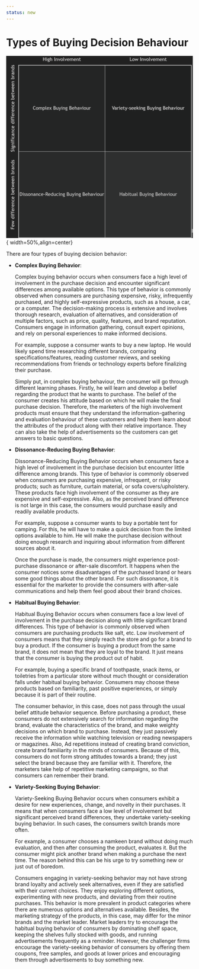 ```yaml
---
status: new
---
```

# Types of Buying Decision Behaviour

![Buying_decision](image.png){ width=50%,align=center}

There are four types of buying decision behavior:

- **Complex Buying Behavior**:

   Complex buying behavior occurs when consumers face a high level of involvement in the purchase decision and encounter significant differences among available options. This type of behavior is commonly observed when consumers are purchasing expensive, risky, infrequently purchased, and highly self-expressive products, such as a house, a car, or a computer. The decision-making process is extensive and involves thorough research, evaluation of alternatives, and consideration of multiple factors, such as price, quality, features, and brand reputation. Consumers engage in information gathering, consult expert opinions, and rely on personal experiences to make informed decisions.

   For example, suppose a consumer wants to buy a new laptop. He would likely spend time researching different brands, comparing specifications/features, reading customer reviews, and seeking recommendations from friends or technology experts before finalizing their purchase.

   Simply put, in complex buying behaviour, the consumer will go through different learning phases. Firstly, he will learn and develop a belief regarding the product that he wants to purchase. The belief of the consumer creates his attitude based on which he will make the final purchase decision. Therefore, the marketers of the high involvement products must ensure that they understand the information-gathering and evaluation behaviour of these customers and help them learn about the attributes of the product along with their relative importance. They can also take the help of advertisements so the customers can get answers to basic questions. 

- **Dissonance-Reducing Buying Behavior**:

   Dissonance-Reducing Buying Behavior occurs when consumers face a high level of involvement in the purchase decision but encounter little difference among brands. This type of behavior is commonly observed when consumers are purchasing expensive, infrequent, or risky products; such as furniture, curtain material, or sofa covers/upholstery. These products face high involvement of the consumer as they are expensive and self-expressive. Also, as the perceived brand difference is not large in this case, the consumers would purchase easily and readily available products.

   For example, suppose a consumer wants to buy a portable tent for camping. For this, he will have to make a quick decision from the limited options available to him. He will make the purchase decision without doing enough research and inquiring about information from different sources about it.

   Once the purchase is made, the consumers might experience post-purchase dissonance or after-sale discomfort. It happens when the consumer notices some disadvantages of the purchased brand or hears some good things about the other brand. For such dissonance, it is essential for the marketer to provide the consumers with after-sale communications and help them feel good about their brand choices.

- **Habitual Buying Behavior**:

   Habitual Buying Behavior occurs when consumers face a low level of involvement in the purchase decision along with little significant brand differences. This type of behavior is commonly observed when consumers are purchasing products like salt, etc. Low involvement of consumers means that they simply reach the store and go for a brand to buy a product. If the consumer is buying a product from the same brand, it does not mean that they are loyal to the brand. It just means that the consumer is buying the product out of habit.

   For example, buying a specific brand of toothpaste, snack items, or toiletries from a particular store without much thought or consideration falls under habitual buying behavior. Consumers may choose these products based on familiarity, past positive experiences, or simply because it is part of their routine.

   The consumer behavior, in this case, does not pass through the usual belief attitude behavior sequence. Before purchasing a product, these consumers do not extensively search for information regarding the brand, evaluate the characteristics of the brand, and make weighty decisions on which brand to purchase. Instead, they just passively receive the information while watching television or reading newspapers or magazines. Also, Ad repetitions instead of creating brand conviction, create brand familiarity in the minds of consumers. Because of this, consumers do not form strong attitudes towards a brand; they just select the brand because they are familiar with it. Therefore, the marketers take help of repetitive marketing campaigns, so that consumers can remember their brand.

- **Variety-Seeking Buying Behavior**:

   Variety-Seeking Buying Behavior occurs when consumers exhibit a desire for new experiences, change, and novelty in their purchases. It means that when consumers face a low level of involvement but significant perceived brand differences, they undertake variety-seeking buying behavior. In such cases, the consumers switch brands more often.

   For example, a consumer chooses a namkeen brand without doing much evaluation, and then after consuming the product, evaluates it. But the consumer might pick another brand when making a purchase the next time. The reason behind this can be his urge to try something new or just out of boredom.

   Consumers engaging in variety-seeking behavior may not have strong brand loyalty and actively seek alternatives, even if they are satisfied with their current choices. They enjoy exploring different options, experimenting with new products, and deviating from their routine purchases. This behavior is more prevalent in product categories where there are numerous options and alternatives available. Besides, the marketing strategy of the products, in this case, may differ for the minor brands and the market leader. Market leaders try to encourage the habitual buying behavior of consumers by dominating shelf space, keeping the shelves fully stocked with goods, and running advertisements frequently as a reminder. However, the challenger firms encourage the variety-seeking behavior of consumers by offering them coupons, free samples, and goods at lower prices and encouraging them through advertisements to buy something new.

